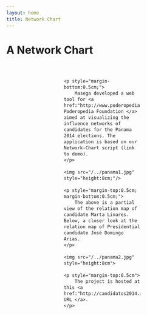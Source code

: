 ```yaml
---
layout: home
title: Network Chart
---
```


<link href="https://rawgithub.com/poderopedia/panama-network/master/css/index.css" rel="stylesheet">
<script src="https://rawgithub.com/poderopedia/panama-network/master/js/lib/d3.min.js"></script>
<script src="https://rawgithub.com/poderopedia/panama-network/master/src/pty.js"></script>
<link href="https://rawgithub.com/poderopedia/panama-network/master/css/font-awesome.min.css" rel="stylesheet">

<div>
    <h1 class="text-center"> A Network Chart</h1>
</div>

<div class="row" style="margin-top:1cm">
    <div class="col-lg-8 col-lg-offset-2">
        <div id="demo"></div>
    </div>
</div>

<div class="project-review" style="margin-top:1.5cm; margin-left:4cm;margin-right:4cm;">

    <p style="margin-bottom:0.5cm;">
        Masega developed a web tool for <a href:"http://www.poderopedia.org/"> Poderopedia Foundation </a> aimed at visualizing the influence networks of candidates for the Panama 2014 elections. The application is based on our Network-Chart script (link to demo).
    </p>

    <img src="/../panama1.jpg" style="height:8cm;"/>

    <p style="margin-top:0.5cm; margin-bottom:0.5cm;">
        The above is a partial view of the relation map of candidate Marta Linares. Below, a closer look at the relation map of Presidential candidate José Domingo Arias.
    </p>

    <img src="/../panama2.jpg" style="height:8cm">

    <p style="margin-top:0.5cm">
        The project is hosted at this <a href:"http://candidatos2014.prensa.com/"> URL </a>.
    </p>

</div>

<div class="row" style="margin-top:1cm">
    <div class="col-lg-8 col-lg-offset-2">
        <div id="huge-demo"></div>
    </div>
</div>



<script>
d3.json('https://rawgithub.com/poderopedia/panama-network/master/data/A.json', function(error, data) {

    if (error) { return error; }

    var width = parseInt(d3.select('#demo').style('width'), 10),
        height = 400;

    var legend = [
        {name: 'Persona',     type: 'persona'},
        {name: 'Candidato',   type: 'candidato'},
        {name: 'Institución', type: 'institucion'}
    ];

    var chart01 = pty.chart.network()
        .width(width)
        .height(height)
        .nodeRadius(15)
        .nodeLabel(function(d) { return d.name; })
        .nodeClass(function(d) { return d.type; })
        .nodeBaseURL(function(d) { return 'https://rawgithub.com/poderopedia/panama-network/master/data/' + d.id + '.json'; })
        .nodeURL(function(d) { return 'https://rawgithub.com/poderopedia/panama-network/master/pages/' + d.id; })
        .legendItems(legend);

    d3.select('div#demo').data([data]).call(chart01);
});
</script>

<script>
d3.json('https://rawgithub.com/poderopedia/panama-network/master/data/A.json', function(error, data) {

    if (error) { return error; }

    var width = parseInt(d3.select('#huge-demo').style('width'), 10),
        height = 400; 

    var chart01 = pty.chart.network()
        .width(width)
        .height(height)
        .nodeRadius(15)
        .nodeClass(function(d) { return d.type; })
        .nodeBaseURL(function(d) { return 'https://rawgithub.com/poderopedia/panama-network/master/data/' + d.id + '.json'; });
        

    d3.select('div#huge-demo').data([data]).call(chart01);
});
</script>